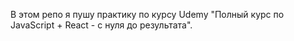 В этом репо я пушу практику по курсу Udemy "Полный курс по JavaScript + React - с нуля до результата".
